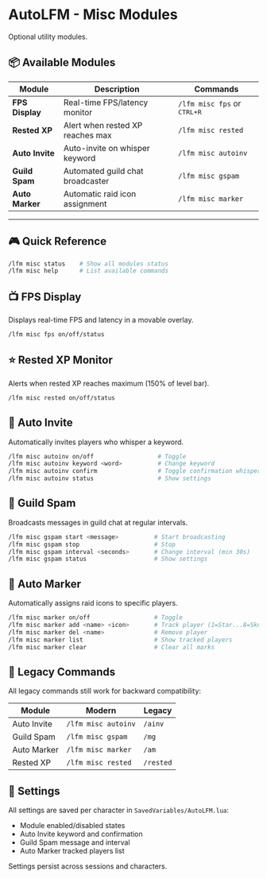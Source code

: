 # AutoLFM - Misc Modules

Optional utility modules.

## 📦 Available Modules

| Module | Description | Commands |
|--------|-------------|----------|
| **FPS Display** | Real-time FPS/latency monitor | `/lfm misc fps` or <kbd>CTRL+R</kbd> |
| **Rested XP** | Alert when rested XP reaches max | `/lfm misc rested` |
| **Auto Invite** | Auto-invite on whisper keyword | `/lfm misc autoinv` |
| **Guild Spam** | Automated guild chat broadcaster | `/lfm misc gspam` |
| **Auto Marker** | Automatic raid icon assignment | `/lfm misc marker` |

---

## 🎮 Quick Reference

```bash
/lfm misc status    # Show all modules status
/lfm misc help      # List available commands
```

## 📺 FPS Display

Displays real-time FPS and latency in a movable overlay.
```bash
/lfm misc fps on/off/status
```

## ⭐ Rested XP Monitor

Alerts when rested XP reaches maximum (150% of level bar).
```bash
/lfm misc rested on/off/status
```

## 💌 Auto Invite

Automatically invites players who whisper a keyword.
```bash
/lfm misc autoinv on/off                  # Toggle
/lfm misc autoinv keyword <word>          # Change keyword
/lfm misc autoinv confirm                 # Toggle confirmation whisper
/lfm misc autoinv status                  # Show settings
```

## 🏰 Guild Spam

Broadcasts messages in guild chat at regular intervals.
```bash
/lfm misc gspam start <message>          # Start broadcasting
/lfm misc gspam stop                     # Stop
/lfm misc gspam interval <seconds>       # Change interval (min 30s)
/lfm misc gspam status                   # Show settings
```

## 🎯 Auto Marker

Automatically assigns raid icons to specific players.

```bash
/lfm misc marker on/off                  # Toggle
/lfm misc marker add <name> <icon>       # Track player (1=Star...8=Skull)
/lfm misc marker del <name>              # Remove player
/lfm misc marker list                    # Show tracked players
/lfm misc marker clear                   # Clear all marks
```

## 🔄 Legacy Commands

All legacy commands still work for backward compatibility:

| Module | Modern | Legacy |
|--------|--------|--------|
| Auto Invite | `/lfm misc autoinv` | `/ainv` |
| Guild Spam | `/lfm misc gspam` | `/mg` |
| Auto Marker | `/lfm misc marker` | `/am` |
| Rested XP | `/lfm misc rested` | `/rested` |

## 💾 Settings

All settings are saved per character in `SavedVariables/AutoLFM.lua`:
- Module enabled/disabled states
- Auto Invite keyword and confirmation
- Guild Spam message and interval
- Auto Marker tracked players list

Settings persist across sessions and characters.
